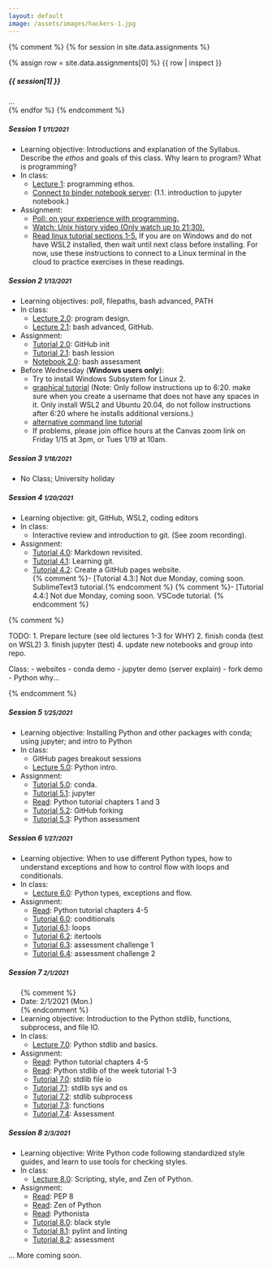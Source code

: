 ```yaml
---
layout: default
image: /assets/images/hackers-1.jpg
---
```



{% comment %}
{% for session in site.data.assignments %}
<div class="card mb-3">
	{% assign row = site.data.assignments[0] %}
	{{ row | inspect }}
	<div class="card-header">
		<h5 class="mb-0"> {{ session[1] }} </h5>
	</div>
	<div class="card-body">
		...
	</div>
</div>
{% endfor %}
{% endcomment %}


<div class="card mb-4">
	<div class="card-header">
		<h5 class="mb-0">Session 1 <small class="float-right mt-1">1/11/2021</small></h5>
	</div>
	<div class="card-body">
		<ul class="mb-0">
			<li>Learning objective: Introductions and explanation of the Syllabus. Describe the <i>ethos</i> and goals of this class. Why learn to program? What is programming?</li>
			<li>In class:
				<ul>
					<li><a href="../lectures/1.0">Lecture 1</a>: programming ethos.</li>
					<li><a href="https://mybinder.org/v2/gh/eaton-lab/hack-the-planet/HEAD?filepath=notebooks">Connect to binder notebook server</a>: (1.1. introduction to jupyter notebook.)</li>
				</ul>
			</li>
			<li>Assignment:
				<ul>
					<li><a href="https://forms.gle/hJs3v5v6a5h7K76j6">Poll: on your experience with programming.</a></li>
					<li><a href="https://www.youtube.com/watch?v=tc4ROCJYbm0&t=1290s">Watch: Unix history video (Only watch up to 21:30).</a></li>
					<li><a href="https://ryanstutorials.net/linuxtutorial/navigation.php">Read linux tutorial sections 1-5.</a> If you are on Windows and do not have WSL2 installed, then wait until next class before installing. For now, use these instructions to connect to a Linux terminal in the cloud to practice exercises in these readings.</li>
				</ul>
			</li>
		</ul>
	</div>
</div>		


<div class="card mb-4">
	<div class="card-header">
		<h5 class="mb-0">Session 2 <small class="float-right mt-1">1/13/2021</small></h5>
	</div>
	<div class="card-body">
		<ul class="mb-0">
			<li>Learning objectives: poll, filepaths, bash advanced, PATH</li>
			<li>In class:
				<ul>
					<li><a href="../lectures/2.0">Lecture 2.0</a>: program design.</li>
					<li><a href="../lectures/2.1">Lecture 2.1</a>: bash advanced, GitHub.</li>
				</ul>
			</li>
			<li>Assignment:
				<ul>
					<li><a href="https://eaton-lab.org/hack-the-planet/tutorials/2.0-github.html">Tutorial 2.0</a>: GitHub init</li>
					<li><a href="https://eaton-lab.org/hack-the-planet/tutorials/2.1-path.html">Tutorial 2.1</a>: bash lession</li>
					<li><a href="https://mybinder.org/v2/gh/eaton-lab/hack-the-planet/HEAD?filepath=notebooks">Notebook 2.0</a>: bash assessment</li>
				</ul>
			</li>
			<li>Before Wednesday (<b>Windows users only</b>):
				<ul>
					<li>Try to install Windows Subsystem for Linux 2.</li>
					<li><a href="https://www.youtube.com/watch?v=_fntjriRe48">graphical tutorial</a> (Note: Only follow instructions up to 6:20. make sure when you create a username that does not have any spaces in it. Only install WSL2 and Ubuntu 20.04, do not follow instructions after 6:20 where he installs additional versions.)</li>
					<li><a href="https://www.omgubuntu.co.uk/how-to-install-wsl2-on-windows-10">alternative command line tutorial</a></li>
					<li>If problems, please join office hours at the Canvas zoom link on Friday 1/15 at 3pm, or Tues 1/19 at 10am.</li>
				</ul>
			</li>
		</ul>
	</div>
</div>		


<div class="card mb-4">
	<div class="card-header">
		<h5 class="mb-0">Session 3 <small class="float-right mt-1">1/18/2021</small></h5>		
	</div>
	<div class="card-body">
		<ul class="mb-0">
			<li>No Class; University holiday</li>
		</ul>
	</div>
</div>		



<div class="card mb-4">
	<div class="card-header">
		<h5 class="mb-0">Session 4 <small class="float-right mt-1">1/20/2021</small></h5>
	</div>
	<div class="card-body">
		<ul class="mb-0">
			<li>Learning objective: git, GitHub, WSL2, coding editors</li>
			<li>In class:
				<ul>
					<li>Interactive review and introduction to git. (See zoom recording).</li>
				</ul>
			</li>
			<li>Assignment:
				<ul>
					<li><a href="../tutorials/4.0-markdown.html">Tutorial 4.0</a>: Markdown revisited.</li>
					<li><a href="../tutorials/4.1-learning-git.html">Tutorial 4.1</a>: Learning git.</li>
					<li><a href="../tutorials/4.2-github-pages.html">Tutorial 4.2</a>: Create a GitHub pages website.</li>
					{% comment %}- [Tutorial 4.3:] Not due Monday, coming soon. SublimeText3 tutorial.{% endcomment %}
					{% comment %}- [Tutorial 4.4:] Not due Monday, coming soon. VSCode tutorial.	{% endcomment %}
				</ul>
			</li>
		</ul>
	</div>
</div>		


{% comment %}

TODO:
	1. Prepare lecture (see old lectures 1-3 for WHY)
	2. finish conda (test on WSL2)
	3. finish jupyter (test)
	4. update new notebooks and group into repo.

Class:
	- websites
	- conda demo
	- jupyter demo (server explain)
	- fork demo 
	- Python why...

{% endcomment %}


<div class="card mb-4">
	<div class="card-header">
		<h5 class="mb-0">Session 5 <small class="float-right mt-1">1/25/2021</small></h5>		
	</div>
	<div class="card-body">
		<ul class="mb-0">
			<li>Learning objective: Installing Python and other packages with conda; using jupyter; 
			and intro to Python</li>
			<li>In class:
				<ul>
					<li>GitHub pages breakout sessions</li>
					<li><a href="../lectures/5.0/">Lecture 5.0</a>: Python intro.</li>
				</ul>
			</li>
			<li>Assignment:
				<ul>
					<li><a href="../tutorials/5.0-conda.html">Tutorial 5.0</a>: conda.</li>
					<li><a href="../tutorials/5.1-jupyter.html">Tutorial 5.1</a>: jupyter</li>
					<li><a href="https://docs.python.org/3/tutorial/">Read</a>: Python tutorial chapters 1 and 3</li>
					<li><a href="../tutorials/5.2-forking.html">Tutorial 5.2</a>: GitHub forking</li>
					<li><a href="../tutorials/5.3-python.html">Tutorial 5.3</a>: Python assessment</li>					
				</ul>
			</li>
		</ul>
	</div>
</div>		




<div class="card mb-4">
	<div class="card-header">
		<h5 class="mb-0">Session 6 <small class="float-right mt-1">1/27/2021</small></h5>
	</div>
	<div class="card-body">
		<ul class="mb-0">
			<li>Learning objective: When to use different Python types, how to understand 
			exceptions and how to control flow with loops and conditionals.</li>
			<li>In class:
				<ul>
					<li><a href="../lectures/6.0/">Lecture 6.0</a>: Python types, exceptions and flow.</li>
				</ul>
			</li>
			<li>Assignment:
				<ul>
					<li><a href="https://docs.python.org/3/tutorial/">Read</a>: Python tutorial chapters 4-5</li>
					<li><a href="#">Tutorial 6.0</a>: conditionals</li>
					<li><a href="#">Tutorial 6.1</a>: loops</li>
					<li><a href="#">Tutorial 6.2</a>: itertools</li>
					<li><a href="#">Tutorial 6.3</a>: assessment challenge 1</li>
					<li><a href="#">Tutorial 6.4</a>: assessment challenge 2</li>
				</ul>
			</li>
		</ul>
	</div>
</div>		




<div class="card mb-4">
	<div class="card-header">
		<h5 class="mb-0">Session 7 <small class="float-right mt-1">2/1/2021</small></h5>
	</div>
	<div class="card-body">
		<ul class="mb-0">
			{% comment %}<li>Date: 2/1/2021 (Mon.)</li>{% endcomment %}
			<li>Learning objective: Introduction to the Python stdlib, functions, subprocess, 
			and file IO.</li>
			<li>In class:
				<ul>
					<li><a href="#">Lecture 7.0</a>: Python stdlib and basics.</li>
				</ul>
			</li>
			<li>Assignment:
				<ul>
					<li><a href="https://docs.python.org/3/tutorial/">Read</a>: Python tutorial chapters 4-5</li>
					<li><a href="#">Read</a>: Python stdlib of the week tutorial 1-3</li>
					<li><a href="#">Tutorial 7.0</a>: stdlib file io</li>
					<li><a href="#">Tutorial 7.1</a>: stdlib sys and os</li>
					<li><a href="#">Tutorial 7.2</a>: stdlib subprocess</li>
					<li><a href="#">Tutorial 7.3</a>: functions</li>
					<li><a href="#">Tutorial 7.4</a>: Assessment</li>
				</ul>
			</li>
		</ul>
	</div>
</div>		





<div class="card mb-4">
	<div class="card-header">
		<h5 class="mb-0">Session 8 <small class="float-right mt-1">2/3/2021</small></h5>
	</div>
	<div class="card-body">
		<ul class="mb-0">
			<li>Learning objective: Write Python code following standardized style guides, 
			and learn to use tools for checking styles.</li>
			<li>In class:
				<ul>
					<li><a href="#">Lecture 8.0</a>: Scripting, style, and Zen of Python.</li>
				</ul>
			</li>
			<li>Assignment:
				<ul>
					<li><a href="https://www.python.org/dev/peps/pep-0008/">Read</a>: PEP 8</li>
					<li><a href="#">Read</a>: Zen of Python</li>
					<li><a href="#">Read</a>: Pythonista</li>					
					<li><a href="#">Tutorial 8.0</a>: black style</li>					
					<li><a href="#">Tutorial 8.1</a>: pylint and linting</li>
					<li><a href="#">Tutorial 8.2</a>: assessment</li>					
				</ul>
			</li>
		</ul>
	</div>
</div>		

... More coming soon.
